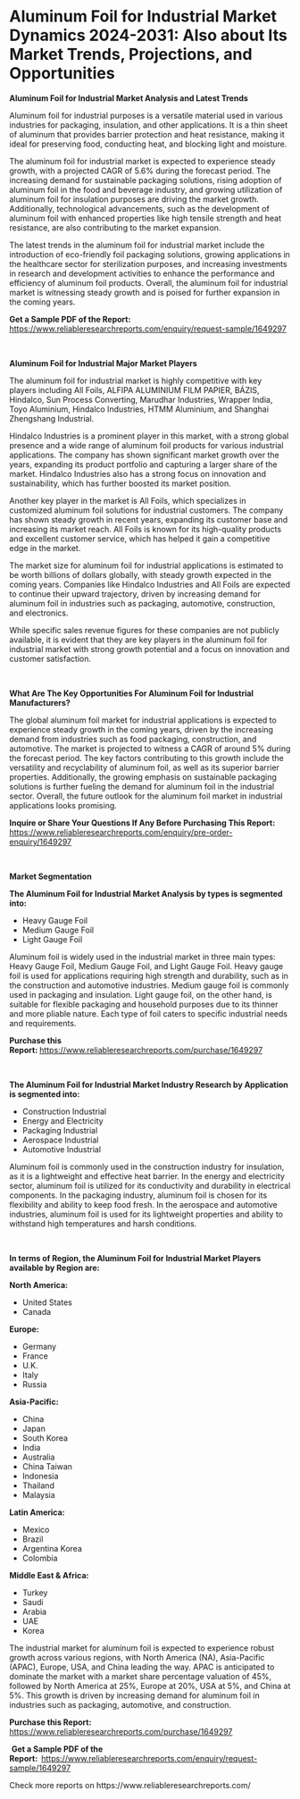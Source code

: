<p><h1>Aluminum Foil for Industrial Market Dynamics 2024-2031: Also about Its Market Trends, Projections, and Opportunities</h1></p><p><strong>Aluminum Foil for Industrial Market Analysis and Latest Trends</strong></p>
<p><p>Aluminum foil for industrial purposes is a versatile material used in various industries for packaging, insulation, and other applications. It is a thin sheet of aluminum that provides barrier protection and heat resistance, making it ideal for preserving food, conducting heat, and blocking light and moisture.</p><p>The aluminum foil for industrial market is expected to experience steady growth, with a projected CAGR of 5.6% during the forecast period. The increasing demand for sustainable packaging solutions, rising adoption of aluminum foil in the food and beverage industry, and growing utilization of aluminum foil for insulation purposes are driving the market growth. Additionally, technological advancements, such as the development of aluminum foil with enhanced properties like high tensile strength and heat resistance, are also contributing to the market expansion.</p><p>The latest trends in the aluminum foil for industrial market include the introduction of eco-friendly foil packaging solutions, growing applications in the healthcare sector for sterilization purposes, and increasing investments in research and development activities to enhance the performance and efficiency of aluminum foil products. Overall, the aluminum foil for industrial market is witnessing steady growth and is poised for further expansion in the coming years.</p></p>
<p><strong>Get a Sample PDF of the Report:&nbsp;</strong> <a href="https://www.reliableresearchreports.com/enquiry/request-sample/1649297">https://www.reliableresearchreports.com/enquiry/request-sample/1649297</a></p>
<p>&nbsp;</p>
<p><strong>Aluminum Foil for Industrial Major Market Players</strong></p>
<p><p>The aluminum foil for industrial market is highly competitive with key players including All Foils, ALFIPA ALUMINIUM FILM PAPIER, BÁZIS, Hindalco, Sun Process Converting, Marudhar Industries, Wrapper India, Toyo Aluminium, Hindalco Industries, HTMM Aluminium, and Shanghai Zhengshang Industrial.</p><p>Hindalco Industries is a prominent player in this market, with a strong global presence and a wide range of aluminum foil products for various industrial applications. The company has shown significant market growth over the years, expanding its product portfolio and capturing a larger share of the market. Hindalco Industries also has a strong focus on innovation and sustainability, which has further boosted its market position.</p><p>Another key player in the market is All Foils, which specializes in customized aluminum foil solutions for industrial customers. The company has shown steady growth in recent years, expanding its customer base and increasing its market reach. All Foils is known for its high-quality products and excellent customer service, which has helped it gain a competitive edge in the market.</p><p>The market size for aluminum foil for industrial applications is estimated to be worth billions of dollars globally, with steady growth expected in the coming years. Companies like Hindalco Industries and All Foils are expected to continue their upward trajectory, driven by increasing demand for aluminum foil in industries such as packaging, automotive, construction, and electronics.</p><p>While specific sales revenue figures for these companies are not publicly available, it is evident that they are key players in the aluminum foil for industrial market with strong growth potential and a focus on innovation and customer satisfaction.</p></p>
<p>&nbsp;</p>
<p><strong>What Are The Key Opportunities For Aluminum Foil for Industrial Manufacturers?</strong></p>
<p><p>The global aluminum foil market for industrial applications is expected to experience steady growth in the coming years, driven by the increasing demand from industries such as food packaging, construction, and automotive. The market is projected to witness a CAGR of around 5% during the forecast period. The key factors contributing to this growth include the versatility and recyclability of aluminum foil, as well as its superior barrier properties. Additionally, the growing emphasis on sustainable packaging solutions is further fueling the demand for aluminum foil in the industrial sector. Overall, the future outlook for the aluminum foil market in industrial applications looks promising.</p></p>
<p><strong>Inquire or Share Your Questions If Any Before Purchasing This Report:</strong> <a href="https://www.reliableresearchreports.com/enquiry/pre-order-enquiry/1649297">https://www.reliableresearchreports.com/enquiry/pre-order-enquiry/1649297</a></p>
<p>&nbsp;</p>
<p><strong>Market Segmentation</strong></p>
<p><strong>The Aluminum Foil for Industrial Market Analysis by types is segmented into:</strong></p>
<p><ul><li>Heavy Gauge Foil</li><li>Medium Gauge Foil</li><li>Light Gauge Foil</li></ul></p>
<p><p>Aluminum foil is widely used in the industrial market in three main types: Heavy Gauge Foil, Medium Gauge Foil, and Light Gauge Foil. Heavy gauge foil is used for applications requiring high strength and durability, such as in the construction and automotive industries. Medium gauge foil is commonly used in packaging and insulation. Light gauge foil, on the other hand, is suitable for flexible packaging and household purposes due to its thinner and more pliable nature. Each type of foil caters to specific industrial needs and requirements.</p></p>
<p><strong>Purchase this Report:&nbsp;</strong><a href="https://www.reliableresearchreports.com/purchase/1649297">https://www.reliableresearchreports.com/purchase/1649297</a></p>
<p>&nbsp;</p>
<p><strong>The Aluminum Foil for Industrial Market Industry Research by Application is segmented into:</strong></p>
<p><ul><li>Construction Industrial</li><li>Energy and Electricity</li><li>Packaging Industrial</li><li>Aerospace Industrial</li><li>Automotive Industrial</li></ul></p>
<p><p>Aluminum foil is commonly used in the construction industry for insulation, as it is a lightweight and effective heat barrier. In the energy and electricity sector, aluminum foil is utilized for its conductivity and durability in electrical components. In the packaging industry, aluminum foil is chosen for its flexibility and ability to keep food fresh. In the aerospace and automotive industries, aluminum foil is used for its lightweight properties and ability to withstand high temperatures and harsh conditions.</p></p>
<p>&nbsp;</p>
<p><strong>In terms of Region, the Aluminum Foil for Industrial Market Players available by Region are:</strong></p>
<p>
    <p> <strong> North America: </strong>
        <ul>
            <li>United States</li>
            <li>Canada</li>
        </ul>
        </p> 
    <p> <strong> Europe: </strong>
        <ul>
            <li>Germany</li>
            <li>France</li>
            <li>U.K.</li>
            <li>Italy</li>
            <li>Russia</li>
        </ul>
        </p> 
    <p> <strong> Asia-Pacific: </strong>
        <ul>
            <li>China</li>
            <li>Japan</li>
            <li>South Korea</li>
            <li>India</li>
            <li>Australia</li>
            <li>China Taiwan</li>
            <li>Indonesia</li>
            <li>Thailand</li>
            <li>Malaysia</li>
        </ul>
        </p> 
    <p> <strong> Latin America: </strong>
        <ul>
            <li>Mexico</li>
            <li>Brazil</li>
            <li>Argentina Korea</li>
            <li>Colombia</li>
        </ul>
        </p> 
    <p> <strong> Middle East & Africa: </strong>
        <ul>
            <li>Turkey</li>
            <li>Saudi</li>
            <li>Arabia</li>
            <li>UAE</li>
            <li>Korea</li>
        </ul>
    </p>
    </p>
<p><p>The industrial market for aluminum foil is expected to experience robust growth across various regions, with North America (NA), Asia-Pacific (APAC), Europe, USA, and China leading the way. APAC is anticipated to dominate the market with a market share percentage valuation of 45%, followed by North America at 25%, Europe at 20%, USA at 5%, and China at 5%. This growth is driven by increasing demand for aluminum foil in industries such as packaging, automotive, and construction.</p></p>
<p><strong>Purchase this Report: </strong><a href="https://www.reliableresearchreports.com/purchase/1649297">https://www.reliableresearchreports.com/purchase/1649297</a></p>
<p>&nbsp;<strong>Get a Sample PDF of the Report:&nbsp;&nbsp;</strong><a href="https://www.reliableresearchreports.com/enquiry/request-sample/1649297">https://www.reliableresearchreports.com/enquiry/request-sample/1649297</a></p>
<p><strong></strong></p>
<p>Check more reports on https://www.reliableresearchreports.com/</p>